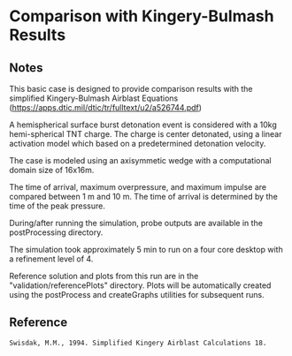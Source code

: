 # Comparison with Kingery-Bulmash Results

## Notes

This basic case is designed to provide comparison results with the simplified Kingery-Bulmash Airblast Equations (https://apps.dtic.mil/dtic/tr/fulltext/u2/a526744.pdf)

A hemispherical surface burst detonation event is considered with a 10kg hemi-spherical TNT charge.  The charge is center detonated, using a linear activation model which based on a predetermined detonation velocity.

The case is modeled using an axisymmetic wedge with a computational domain size of 16x16m.

The time of arrival, maximum overpressure, and maximum impulse are compared between 1 m and 10 m. The time of arrival is determined by the time of the peak pressure.

During/after running the simulation, probe outputs are available in the postProcessing directory.

The simulation took approximately 5 min to run on a four core desktop with a refinement level of 4.

Reference solution and plots from this run are in the "validation/referencePlots" directory. Plots will be automatically created using the postProcess and createGraphs utilities for subsequent runs.

## Reference

```
Swisdak, M.M., 1994. Simplified Kingery Airblast Calculations 18.

```
